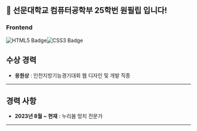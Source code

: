 ## 👋 선문대학교 컴퓨터공학부 25학번 원필립 입니다!

### Frontend
<div style="display:flex; flex-direction:row; align="center;">  
  <img src="https://img.shields.io/badge/HTML5-E34F26?style=for-the-badge&logo=html5&logoColor=white" alt="HTML5 Badge"/>
  <img src="https://img.shields.io/badge/CSS3-1572B6?style=for-the-badge&logo=css3&logoColor=white" alt="CSS3 Badge"/>
</div>

## 수상 경력
- **응원상** : 인천지방기능경기대회 웹 디자인 및 개발 직종

---

## 경력 사항
- **2023년 8월 ~ 현재** : 누리봄 망치 전문가

---
